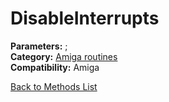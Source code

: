 # DisableInterrupts

**Parameters:** ;  
**Category:** [Amiga routines](../categories/amiga_routines.md)  
**Compatibility:** Amiga  


[Back to Methods List](../../SUMMARY.md)
